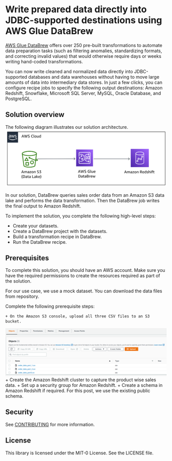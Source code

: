 # Write prepared data directly into JDBC-supported destinations using AWS Glue DataBrew

[AWS Glue DataBrew](https://aws.amazon.com/glue/features/databrew/) offers over 250 pre-built transformations to automate data preparation tasks (such as filtering anomalies, standardizing formats, and correcting invalid values) that would otherwise require days or weeks writing hand-coded transformations.

You can now write cleaned and normalized data directly into JDBC-supported databases and data warehouses without having to move large amounts of data into intermediary data stores. In just a few clicks, you can configure recipe jobs to specify the following output destinations: Amazon Redshift, Snowflake, Microsoft SQL Server, MySQL, Oracle Database, and PostgreSQL.

## Solution overview
The following diagram illustrates our solution architecture.
![Architecture](/image/BDB-2081-image001.png)

In our solution, DataBrew queries sales order data from an Amazon S3 data lake and performs the data transformation. Then the DataBrew job writes the final output to Amazon Redshift.

To implement the solution, you complete the following high-level steps:

   + Create your datasets.
   + Create a DataBrew project with the datasets.
   + Build a transformation recipe in DataBrew.
   + Run the DataBrew recipe.

## Prerequisites
To complete this solution, you should have an AWS account. Make sure you have the required permissions to create the resources required as part of the solution.

For our use case, we use a mock dataset. You can download the data files from repository.

Complete the following prerequisite steps:

    + On the Amazon S3 console, upload all three CSV files to an S3 bucket.
 ![Architecture](/image/BDB-2081-image003.png)
	+ Create the Amazon Redshift cluster to capture the product wise sales data.
	+ Set up a security group for Amazon Redshift.
	+ Create a schema in Amazon Redshift if required. For this post, we use the existing public schema.
	
	
## Security

See [CONTRIBUTING](CONTRIBUTING.md#security-issue-notifications) for more information.

## License

This library is licensed under the MIT-0 License. See the LICENSE file.

